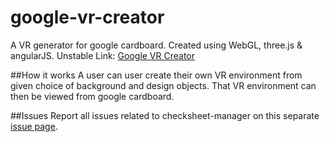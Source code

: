 # google-vr-creator
A VR generator for google cardboard. Created using WebGL, three.js &amp; angularJS. 
Unstable Link: <a href="#" target="_blank">Google VR Creator</a>

##How it works
A user can user create their own VR environment from given choice of background and design objects. That VR environment can then be viewed from google cardboard.

##Issues
Report all issues related to checksheet-manager on this separate <a href="https://github.com/ankitgyawali/google-vr-creator/issues" target="_blank">issue page</a>.
